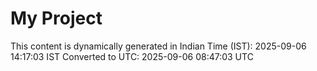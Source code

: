 # My Project

This content is dynamically generated in Indian Time (IST): 2025-09-06 14:17:03 IST
Converted to UTC: 2025-09-06 08:47:03 UTC
